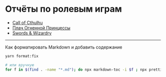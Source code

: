 # Отчёты по ролевым играм

- [Call of Cthulhu](./Call-of-Cthulhu)
- [Плач Огненной Принцессы](./LotFP)
- [Swords & Wizardry](./Swords-and-Wizardry)

---

Как форматировать Markdown и добавить содержание

```sh
yarn format:fix

# или вручную
for f in $(find . -name "*.md"); do npx markdown-toc -i $f ; npx prettier --write $f ;done
```

